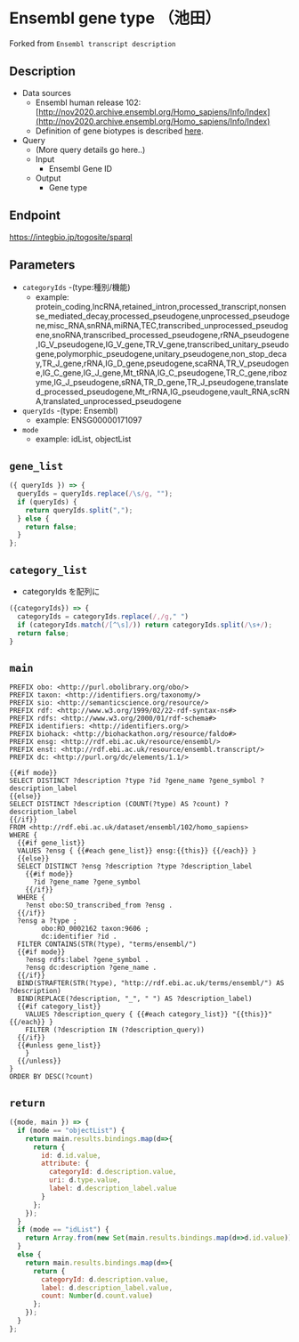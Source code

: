 # Ensembl gene type （池田）

Forked from `Ensembl transcript description`

## Description

- Data sources
    - Ensembl human release 102: [http://nov2020.archive.ensembl.org/Homo_sapiens/Info/Index](http://nov2020.archive.ensembl.org/Homo_sapiens/Info/Index)
    - Definition of gene biotypes is described [here](http://useast.ensembl.org/info/genome/genebuild/biotypes.html).
- Query
    - (More query details go here..)
    -  Input
        - Ensembl Gene ID
    - Output
        - Gene type

## Endpoint

https://integbio.jp/togosite/sparql

## Parameters

* `categoryIds` -(type:種別/機能)
  * example: protein_coding,lncRNA,retained_intron,processed_transcript,nonsense_mediated_decay,processed_pseudogene,unprocessed_pseudogene,misc_RNA,snRNA,miRNA,TEC,transcribed_unprocessed_pseudogene,snoRNA,transcribed_processed_pseudogene,rRNA_pseudogene,IG_V_pseudogene,IG_V_gene,TR_V_gene,transcribed_unitary_pseudogene,polymorphic_pseudogene,unitary_pseudogene,non_stop_decay,TR_J_gene,rRNA,IG_D_gene,pseudogene,scaRNA,TR_V_pseudogene,IG_C_gene,IG_J_gene,Mt_tRNA,IG_C_pseudogene,TR_C_gene,ribozyme,IG_J_pseudogene,sRNA,TR_D_gene,TR_J_pseudogene,translated_processed_pseudogene,Mt_rRNA,IG_pseudogene,vault_RNA,scRNA,translated_unprocessed_pseudogene
* `queryIds` -(type: Ensembl)
  * example: ENSG00000171097
* `mode`
  * example: idList, objectList

## `gene_list`
```javascript
({ queryIds }) => {
  queryIds = queryIds.replace(/\s/g, "");
  if (queryIds) {
    return queryIds.split(",");
  } else {
    return false;
  }
};
```

## `category_list`
- categoryIds を配列に
```javascript
({categoryIds}) => {
  categoryIds = categoryIds.replace(/,/g," ")
  if (categoryIds.match(/[^\s]/)) return categoryIds.split(/\s+/);
  return false;
}
```

## `main`

```sparql
PREFIX obo: <http://purl.obolibrary.org/obo/>
PREFIX taxon: <http://identifiers.org/taxonomy/>
PREFIX sio: <http://semanticscience.org/resource/>
PREFIX rdf: <http://www.w3.org/1999/02/22-rdf-syntax-ns#>
PREFIX rdfs: <http://www.w3.org/2000/01/rdf-schema#>
PREFIX identifiers: <http://identifiers.org/>
PREFIX biohack: <http://biohackathon.org/resource/faldo#>
PREFIX ensg: <http://rdf.ebi.ac.uk/resource/ensembl/>
PREFIX enst: <http://rdf.ebi.ac.uk/resource/ensembl.transcript/>
PREFIX dc: <http://purl.org/dc/elements/1.1/>

{{#if mode}}
SELECT DISTINCT ?description ?type ?id ?gene_name ?gene_symbol ?description_label
{{else}}
SELECT DISTINCT ?description (COUNT(?type) AS ?count) ?description_label
{{/if}}
FROM <http://rdf.ebi.ac.uk/dataset/ensembl/102/homo_sapiens>
WHERE {
  {{#if gene_list}}
  VALUES ?ensg { {{#each gene_list}} ensg:{{this}} {{/each}} }
  {{else}}
  SELECT DISTINCT ?ensg ?description ?type ?description_label
    {{#if mode}}
      ?id ?gene_name ?gene_symbol
    {{/if}}
  WHERE {
    ?enst obo:SO_transcribed_from ?ensg .
  {{/if}}
  ?ensg a ?type ;
        obo:RO_0002162 taxon:9606 ;
        dc:identifier ?id .
  FILTER CONTAINS(STR(?type), "terms/ensembl/")
  {{#if mode}}
    ?ensg rdfs:label ?gene_symbol .
    ?ensg dc:description ?gene_name .
  {{/if}}
  BIND(STRAFTER(STR(?type), "http://rdf.ebi.ac.uk/terms/ensembl/") AS ?description)
  BIND(REPLACE(?description, "_", " ") AS ?description_label)
  {{#if category_list}}
    VALUES ?description_query { {{#each category_list}} "{{this}}" {{/each}} }
    FILTER (?description IN (?description_query))
  {{/if}}
  {{#unless gene_list}}
    }
  {{/unless}}
}
ORDER BY DESC(?count)

```

## `return`

```javascript
({mode, main }) => {
  if (mode == "objectList") {
    return main.results.bindings.map(d=>{
      return {
        id: d.id.value,
        attribute: {
          categoryId: d.description.value,
          uri: d.type.value,
          label: d.description_label.value
        }
      };
    });
  }
  if (mode == "idList") {
    return Array.from(new Set(main.results.bindings.map(d=>d.id.value))); // unique
  }
  else {
    return main.results.bindings.map(d=>{
      return {
        categoryId: d.description.value,
        label: d.description_label.value,
        count: Number(d.count.value)
      };
    });
  }
};
```